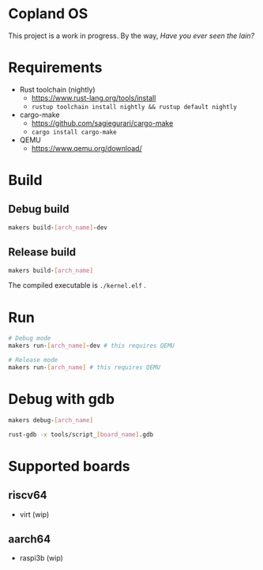 # Copland OS

This project is a work in progress. By the way, *Have you ever seen the lain?*

# Requirements

- Rust toolchain (nightly)
  - https://www.rust-lang.org/tools/install
  - `rustup toolchain install nightly && rustup default nightly`
- cargo-make
  - https://github.com/sagiegurari/cargo-make
  - `cargo install cargo-make`
- QEMU
  - https://www.qemu.org/download/

# Build

## Debug build

```bash
makers build-[arch_name]-dev
```

## Release build

```bash
makers build-[arch_name]
```

The compiled executable is `./kernel.elf` .

# Run

```bash
# Debug mode
makers run-[arch_name]-dev # this requires QEMU

# Release mode
makers run-[arch_name] # this requires QEMU
```

# Debug with gdb

```bash
makers debug-[arch_name]
```

```bash
rust-gdb -x tools/script_[board_name].gdb
```

# Supported boards

## riscv64

- virt (wip)

## aarch64

- raspi3b (wip)